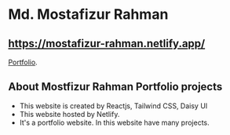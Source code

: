 # Md. Mostafizur Rahman

## https://mostafizur-rahman.netlify.app/

[Portfolio](https://mostafizur-rahman.netlify.app/).

## About Mostfizur Rahman Portfolio projects

* This website is created by Reactjs, Tailwind CSS, Daisy UI
* This website hosted by Netlify.
* It's a portfolio website. In this website have many projects.
